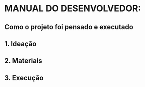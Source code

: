 # MANUAL DO DESENVOLVEDOR: 

## Como o projeto foi pensado e executado 

## **1. Ideação**

## **2. Materiais**

## **3. Execução**
